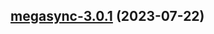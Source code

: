 

## [megasync-3.0.1](https://github.com/truecharts/charts/compare/megasync-3.0.0...megasync-3.0.1) (2023-07-22)

